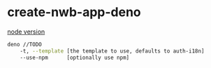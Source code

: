 # create-nwb-app-deno

[node version](https://github.com/Chevron-9/create-nwb-app-node)

```sh
deno //TODO
    -t, --template [the template to use, defaults to auth-i18n]
    --use-npm      [optionally use npm]
```
